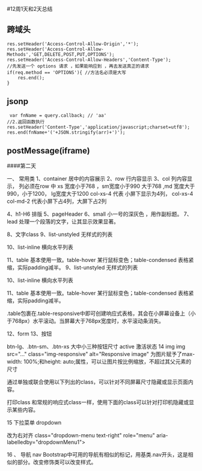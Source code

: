 #12周1天和2天总结 

## 跨域头
```
res.setHeader('Access-Control-Allow-Origin','*');
res.setHeader('Access-Control-Allow-Methods','GET,DELETE,POST,PUT,OPTIONS');
res.setHeader('Access-Control-Allow-Headers','Content-Type');
//先发送一个 options 请求 ，如果能响应到 ，再去发送真正的请求
if(req.method == 'OPTIONS'){ //方法名必须是大写
    res.end();
}
```
## jsonp
``` 
 var fnName = query.callback; // 'aa'
//2.返回函数执行
res.setHeader('Content-Type','application/javascript;charset=utf8');
res.end(fnName+'('+JSON.stringify(arr)+')');
```

## postMessage(iframe)



####第二天

一、 常用类
1、container
居中的内容展示
2、row  行内容显示
3、col 列内容显示， 列必须在row 中
xs 宽度小于768 ，sm宽度小于990 大于768 ,md 宽度大于990，小于1200， lg宽度大于1200
col-xs-4 代表 小屏下显示为4列，
col-xs-4 col-md-2  代表小屏下占4列，大屏下占2列

4、h1-H6  排版
5、pageHeader 
6、small 小一号的深灰色 ，用作副标题。
7、lead  处理一个段落的文字，让其显示效果显著。

8、文字class
9、list-unstyled  无样式的列表

10、list-inline 横向水平列表 

11、table 基本使用一致。table-hover 某行鼠标变色；table-condensed 表格紧缩，实际padding减半。
9、list-unstyled  无样式的列表

10、list-inline 横向水平列表 

11、table 基本使用一致。table-hover 某行鼠标变色；table-condensed 表格紧缩，实际padding减半。




.table包裹在.table-responsive中即可创建响应式表格，其会在小屏幕设备上（小于768px）水平滚动。当屏幕大于768px宽度时，水平滚动条消失。


12、form 
13、按钮

btn-lg、.btn-sm、.btn-xs   大中小三种按钮尺寸
active  激活状态
14 img 
img src="..." class="img-responsive" alt="Responsive image"
为图片赋予了max-width: 100%;和height: auto;属性，可以让图片按比例缩放，不超过其父元素的尺寸

通过单独或联合使用以下列出的class，可以针对不同屏幕尺寸隐藏或显示页面内容。





打印class
和常规的响应式class一样，使用下面的class可以针对打印机隐藏或显示某些内容。


15  下拉菜单  dropdown

改为右对齐 
class="dropdown-menu text-right" role="menu" aria-labelledby="dropdownMenu1">

16 、  导航  nav
Bootstrap中可用的导航有相似的标记，用基类.nav开头，这是相似的部分。改变修饰类可以改变样式。
